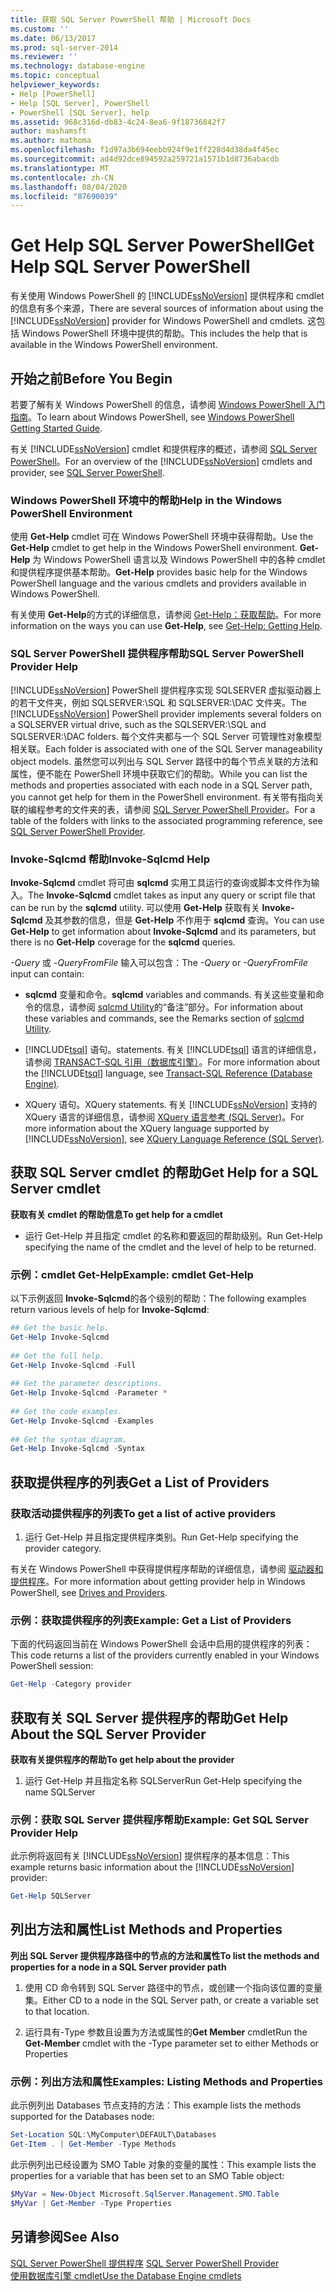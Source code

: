 ```yaml
---
title: 获取 SQL Server PowerShell 帮助 | Microsoft Docs
ms.custom: ''
ms.date: 06/13/2017
ms.prod: sql-server-2014
ms.reviewer: ''
ms.technology: database-engine
ms.topic: conceptual
helpviewer_keywords:
- Help [PowerShell]
- Help [SQL Server], PowerShell
- PowerShell [SQL Server], help
ms.assetid: 968c316d-db83-4c24-8ea6-9f18736842f7
author: mashamsft
ms.author: mathoma
ms.openlocfilehash: f1d97a3b694eebb924f9e1ff228d4d38da4f45ec
ms.sourcegitcommit: ad4d92dce894592a259721a1571b1d8736abacdb
ms.translationtype: MT
ms.contentlocale: zh-CN
ms.lasthandoff: 08/04/2020
ms.locfileid: "87690039"
---
```

# <a name="get-help-sql-server-powershell"></a><span data-ttu-id="404b4-102">Get Help SQL Server PowerShell</span><span class="sxs-lookup"><span data-stu-id="404b4-102">Get Help SQL Server PowerShell</span></span>
  <span data-ttu-id="404b4-103">有关使用 Windows PowerShell 的 [!INCLUDE[ssNoVersion](../includes/ssnoversion-md.md)] 提供程序和 cmdlet 的信息有多个来源，</span><span class="sxs-lookup"><span data-stu-id="404b4-103">There are several sources of information about using the [!INCLUDE[ssNoVersion](../includes/ssnoversion-md.md)] provider for Windows PowerShell and cmdlets.</span></span> <span data-ttu-id="404b4-104">这包括 Windows PowerShell 环境中提供的帮助。</span><span class="sxs-lookup"><span data-stu-id="404b4-104">This includes the help that is available in the Windows PowerShell environment.</span></span>  
  
## <a name="before-you-begin"></a><span data-ttu-id="404b4-105">开始之前</span><span class="sxs-lookup"><span data-stu-id="404b4-105">Before You Begin</span></span>  
 <span data-ttu-id="404b4-106">若要了解有关 Windows PowerShell 的信息，请参阅 [Windows PowerShell 入门指南](https://technet.microsoft.com/library/hh857337.aspx)。</span><span class="sxs-lookup"><span data-stu-id="404b4-106">To learn about Windows PowerShell, see [Windows PowerShell Getting Started Guide](https://technet.microsoft.com/library/hh857337.aspx).</span></span>  
  
 <span data-ttu-id="404b4-107">有关 [!INCLUDE[ssNoVersion](../includes/ssnoversion-md.md)] cmdlet 和提供程序的概述，请参阅 [SQL Server PowerShell](../powershell/sql-server-powershell.md)。</span><span class="sxs-lookup"><span data-stu-id="404b4-107">For an overview of the [!INCLUDE[ssNoVersion](../includes/ssnoversion-md.md)] cmdlets and provider, see [SQL Server PowerShell](../powershell/sql-server-powershell.md).</span></span>  
  
### <a name="help-in-the-windows-powershell-environment"></a><span data-ttu-id="404b4-108">Windows PowerShell 环境中的帮助</span><span class="sxs-lookup"><span data-stu-id="404b4-108">Help in the Windows PowerShell Environment</span></span>  
 <span data-ttu-id="404b4-109">使用 **Get-Help** cmdlet 可在 Windows PowerShell 环境中获得帮助。</span><span class="sxs-lookup"><span data-stu-id="404b4-109">Use the **Get-Help** cmdlet to get help in the Windows PowerShell environment.</span></span> <span data-ttu-id="404b4-110">**Get-Help** 为 Windows PowerShell 语言以及 Windows PowerShell 中的各种 cmdlet 和提供程序提供基本帮助。</span><span class="sxs-lookup"><span data-stu-id="404b4-110">**Get-Help** provides basic help for the Windows PowerShell language and the various cmdlets and providers available in Windows PowerShell.</span></span>  
  
 <span data-ttu-id="404b4-111">有关使用 **Get-Help**的方式的详细信息，请参阅 [Get-Help：获取帮助](https://go.microsoft.com/fwlink/?LinkId=102136)。</span><span class="sxs-lookup"><span data-stu-id="404b4-111">For more information on the ways you can use **Get-Help**, see [Get-Help: Getting Help](https://go.microsoft.com/fwlink/?LinkId=102136).</span></span>  
  
### <a name="sql-server-powershell-provider-help"></a><span data-ttu-id="404b4-112">SQL Server PowerShell 提供程序帮助</span><span class="sxs-lookup"><span data-stu-id="404b4-112">SQL Server PowerShell Provider Help</span></span>  
 <span data-ttu-id="404b4-113">[!INCLUDE[ssNoVersion](../includes/ssnoversion-md.md)] PowerShell 提供程序实现 SQLSERVER 虚拟驱动器上的若干文件夹，例如 SQLSERVER:\SQL 和 SQLSERVER:\DAC 文件夹。</span><span class="sxs-lookup"><span data-stu-id="404b4-113">The [!INCLUDE[ssNoVersion](../includes/ssnoversion-md.md)] PowerShell provider implements several folders on a SQLSERVER virtual drive, such as the SQLSERVER:\SQL and SQLSERVER:\DAC folders.</span></span> <span data-ttu-id="404b4-114">每个文件夹都与一个 SQL Server 可管理性对象模型相关联。</span><span class="sxs-lookup"><span data-stu-id="404b4-114">Each folder is associated with one of the SQL Server manageability object models.</span></span> <span data-ttu-id="404b4-115">虽然您可以列出与 SQL Server 路径中的每个节点关联的方法和属性，便不能在 PowerShell 环境中获取它们的帮助。</span><span class="sxs-lookup"><span data-stu-id="404b4-115">While you can list the methods and properties associated with each node in a SQL Server path, you cannot get help for them in the PowerShell environment.</span></span> <span data-ttu-id="404b4-116">有关带有指向关联的编程参考的文件夹的表，请参阅 [SQL Server PowerShell Provider](../powershell/sql-server-powershell-provider.md)。</span><span class="sxs-lookup"><span data-stu-id="404b4-116">For a table of the folders with links to the associated programming reference, see [SQL Server PowerShell Provider](../powershell/sql-server-powershell-provider.md).</span></span>  
  
### <a name="invoke-sqlcmd-help"></a><span data-ttu-id="404b4-117">Invoke-Sqlcmd 帮助</span><span class="sxs-lookup"><span data-stu-id="404b4-117">Invoke-Sqlcmd Help</span></span>  
 <span data-ttu-id="404b4-118">**Invoke-Sqlcmd** cmdlet 将可由 **sqlcmd** 实用工具运行的查询或脚本文件作为输入。</span><span class="sxs-lookup"><span data-stu-id="404b4-118">The **Invoke-Sqlcmd** cmdlet takes as input any query or script file that can be run by the **sqlcmd** utility.</span></span> <span data-ttu-id="404b4-119">可以使用 **Get-Help** 获取有关 **Invoke-Sqlcmd** 及其参数的信息，但是 **Get-Help** 不作用于 **sqlcmd** 查询。</span><span class="sxs-lookup"><span data-stu-id="404b4-119">You can use **Get-Help** to get information about **Invoke-Sqlcmd** and its parameters, but there is no **Get-Help** coverage for the **sqlcmd** queries.</span></span>  
  
 <span data-ttu-id="404b4-120">*-Query* 或 *-QueryFromFile* 输入可以包含：</span><span class="sxs-lookup"><span data-stu-id="404b4-120">The *-Query* or *-QueryFromFile* input can contain:</span></span>  
  
-   <span data-ttu-id="404b4-121">**sqlcmd** 变量和命令。</span><span class="sxs-lookup"><span data-stu-id="404b4-121">**sqlcmd** variables and commands.</span></span> <span data-ttu-id="404b4-122">有关这些变量和命令的信息，请参阅 [sqlcmd Utility](../tools/sqlcmd-utility.md)的“备注”部分。</span><span class="sxs-lookup"><span data-stu-id="404b4-122">For information about these variables and commands, see the Remarks section of [sqlcmd Utility](../tools/sqlcmd-utility.md).</span></span>  
  
-   [!INCLUDE[tsql](../includes/tsql-md.md)] <span data-ttu-id="404b4-123">语句。</span><span class="sxs-lookup"><span data-stu-id="404b4-123">statements.</span></span> <span data-ttu-id="404b4-124">有关 [!INCLUDE[tsql](../includes/tsql-md.md)] 语言的详细信息，请参阅 [TRANSACT-SQL 引用（数据库引擎）](/sql/t-sql/language-reference)。</span><span class="sxs-lookup"><span data-stu-id="404b4-124">For more information about the [!INCLUDE[tsql](../includes/tsql-md.md)] language, see [Transact-SQL Reference &#40;Database Engine&#41;](/sql/t-sql/language-reference).</span></span>  
  
-   <span data-ttu-id="404b4-125">XQuery 语句。</span><span class="sxs-lookup"><span data-stu-id="404b4-125">XQuery statements.</span></span> <span data-ttu-id="404b4-126">有关 [!INCLUDE[ssNoVersion](../includes/ssnoversion-md.md)] 支持的 XQuery 语言的详细信息，请参阅 [XQuery 语言参考 (SQL Server)](/sql/xquery/xquery-language-reference-sql-server)。</span><span class="sxs-lookup"><span data-stu-id="404b4-126">For more information about the XQuery language supported by [!INCLUDE[ssNoVersion](../includes/ssnoversion-md.md)], see [XQuery Language Reference &#40;SQL Server&#41;](/sql/xquery/xquery-language-reference-sql-server).</span></span>  
  
## <a name="get-help-for-a-sql-server-cmdlet"></a><span data-ttu-id="404b4-127">获取 SQL Server cmdlet 的帮助</span><span class="sxs-lookup"><span data-stu-id="404b4-127">Get Help for a SQL Server cmdlet</span></span>  
 <span data-ttu-id="404b4-128">**获取有关 cmdlet 的帮助信息**</span><span class="sxs-lookup"><span data-stu-id="404b4-128">**To get help for a cmdlet**</span></span>  
  
-   <span data-ttu-id="404b4-129">运行 Get-Help 并且指定 cmdlet 的名称和要返回的帮助级别。</span><span class="sxs-lookup"><span data-stu-id="404b4-129">Run Get-Help specifying the name of the cmdlet and the level of help to be returned.</span></span>  
  
### <a name="example-cmdlet-get-help"></a><span data-ttu-id="404b4-130">示例：cmdlet Get-Help</span><span class="sxs-lookup"><span data-stu-id="404b4-130">Example: cmdlet Get-Help</span></span>  
 <span data-ttu-id="404b4-131">以下示例返回 **Invoke-Sqlcmd**的各个级别的帮助：</span><span class="sxs-lookup"><span data-stu-id="404b4-131">The following examples return various levels of help for **Invoke-Sqlcmd**:</span></span>  
  
```powershell
## Get the basic help.  
Get-Help Invoke-Sqlcmd  
  
## Get the full help.  
Get-Help Invoke-Sqlcmd -Full  
  
## Get the parameter descriptions.  
Get-Help Invoke-Sqlcmd -Parameter *  
  
## Get the code examples.  
Get-Help Invoke-Sqlcmd -Examples  
  
## Get the syntax diagram.  
Get-Help Invoke-Sqlcmd -Syntax  
```  
  
## <a name="get-a-list-of-providers"></a><span data-ttu-id="404b4-132">获取提供程序的列表</span><span class="sxs-lookup"><span data-stu-id="404b4-132">Get a List of Providers</span></span>  

### <a name="to-get-a-list-of-active-providers"></a><span data-ttu-id="404b4-133">获取活动提供程序的列表</span><span class="sxs-lookup"><span data-stu-id="404b4-133">To get a list of active providers</span></span>
  
1.  <span data-ttu-id="404b4-134">运行 Get-Help 并且指定提供程序类别。</span><span class="sxs-lookup"><span data-stu-id="404b4-134">Run Get-Help specifying the provider category.</span></span>  
  
 <span data-ttu-id="404b4-135">有关在 Windows PowerShell 中获得提供程序帮助的详细信息，请参阅 [驱动器和提供程序](https://go.microsoft.com/fwlink/?LinkId=102137)。</span><span class="sxs-lookup"><span data-stu-id="404b4-135">For more information about getting provider help in Windows PowerShell, see [Drives and Providers](https://go.microsoft.com/fwlink/?LinkId=102137).</span></span>  
  
### <a name="example-get-a-list-of-providers"></a><span data-ttu-id="404b4-136">示例：获取提供程序的列表</span><span class="sxs-lookup"><span data-stu-id="404b4-136">Example: Get a List of Providers</span></span>  
 <span data-ttu-id="404b4-137">下面的代码返回当前在 Windows PowerShell 会话中启用的提供程序的列表：</span><span class="sxs-lookup"><span data-stu-id="404b4-137">This code returns a list of the providers currently enabled in your Windows PowerShell session:</span></span>  
  
```powershell
Get-Help -Category provider  
```  
  
## <a name="get-help-about-the-sql-server-provider"></a><span data-ttu-id="404b4-138">获取有关 SQL Server 提供程序的帮助</span><span class="sxs-lookup"><span data-stu-id="404b4-138">Get Help About the SQL Server Provider</span></span>  
 <span data-ttu-id="404b4-139">**获取有关提供程序的帮助**</span><span class="sxs-lookup"><span data-stu-id="404b4-139">**To get help about the provider**</span></span>  
  
1.  <span data-ttu-id="404b4-140">运行 Get-Help 并且指定名称 SQLServer</span><span class="sxs-lookup"><span data-stu-id="404b4-140">Run Get-Help specifying the name SQLServer</span></span>  
  
### <a name="example-get-sql-server-provider-help"></a><span data-ttu-id="404b4-141">示例：获取 SQL Server 提供程序帮助</span><span class="sxs-lookup"><span data-stu-id="404b4-141">Example: Get SQL Server Provider Help</span></span>  
 <span data-ttu-id="404b4-142">此示例将返回有关 [!INCLUDE[ssNoVersion](../includes/ssnoversion-md.md)] 提供程序的基本信息：</span><span class="sxs-lookup"><span data-stu-id="404b4-142">This example returns basic information about the [!INCLUDE[ssNoVersion](../includes/ssnoversion-md.md)] provider:</span></span>  
  
```powershell
Get-Help SQLServer  
```  
  
## <a name="list-methods-and-properties"></a><span data-ttu-id="404b4-143">列出方法和属性</span><span class="sxs-lookup"><span data-stu-id="404b4-143">List Methods and Properties</span></span>  
 <span data-ttu-id="404b4-144">**列出 SQL Server 提供程序路径中的节点的方法和属性**</span><span class="sxs-lookup"><span data-stu-id="404b4-144">**To list the methods and properties for a node in a SQL Server provider path**</span></span>  
  
1.  <span data-ttu-id="404b4-145">使用 CD 命令转到 SQL Server 路径中的节点，或创建一个指向该位置的变量集。</span><span class="sxs-lookup"><span data-stu-id="404b4-145">Either CD to a node in the SQL Server path, or create a variable set to that location.</span></span>  
  
2.  <span data-ttu-id="404b4-146">运行具有-Type 参数且设置为方法或属性的**Get Member** cmdlet</span><span class="sxs-lookup"><span data-stu-id="404b4-146">Run the **Get-Member** cmdlet with the -Type parameter set to either Methods or Properties</span></span>  
  
### <a name="examples-listing-methods-and-properties"></a><span data-ttu-id="404b4-147">示例：列出方法和属性</span><span class="sxs-lookup"><span data-stu-id="404b4-147">Examples: Listing Methods and Properties</span></span>  
 <span data-ttu-id="404b4-148">此示例列出 Databases 节点支持的方法：</span><span class="sxs-lookup"><span data-stu-id="404b4-148">This example lists the methods supported for the Databases node:</span></span>  
  
```powershell
Set-Location SQL:\MyComputer\DEFAULT\Databases  
Get-Item . | Get-Member -Type Methods  
```  
  
 <span data-ttu-id="404b4-149">此示例列出已经设置为 SMO Table 对象的变量的属性：</span><span class="sxs-lookup"><span data-stu-id="404b4-149">This example lists the properties for a variable that has been set to an SMO Table object:</span></span>  
  
```powershell
$MyVar = New-Object Microsoft.SqlServer.Management.SMO.Table  
$MyVar | Get-Member -Type Properties  
```  
  
## <a name="see-also"></a><span data-ttu-id="404b4-150">另请参阅</span><span class="sxs-lookup"><span data-stu-id="404b4-150">See Also</span></span>  
 <span data-ttu-id="404b4-151">[SQL Server PowerShell 提供程序](../powershell/sql-server-powershell-provider.md) </span><span class="sxs-lookup"><span data-stu-id="404b4-151">[SQL Server PowerShell Provider](../powershell/sql-server-powershell-provider.md) </span></span>  
 [<span data-ttu-id="404b4-152">使用数据库引擎 cmdlet</span><span class="sxs-lookup"><span data-stu-id="404b4-152">Use the Database Engine cmdlets</span></span>](../../2014/database-engine/use-the-database-engine-cmdlets.md)  
